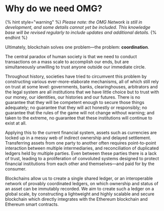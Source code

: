 # Why do we need OMG?

{% hint style="warning" %}
_Please note: the OMG Network is still in development, and some details cannot yet be included. This knowledge base will be revised regularly to include updates and additional details._
{% endhint %}

Ultimately, blockchain solves one problem—the problem: **coordination**.

The central paradox of human society is that we need to conduct transactions on a mass scale to accomplish our ends, but are simultaneously unwilling to trust anyone outside our immediate circle.

Throughout history, societies have tried to circumvent this problem by constructing various ever-more-elaborate mechanisms, all of which still rely on trust at some level: governments, banks, clearinghouses, arbitrators and the legal system are all institutions that we have little choice but to trust with our money, our identities, our histories and our futures. There is no guarantee that they will be competent enough to secure those things adequately; no guarantee that they will act honestly or responsibly; no guarantee that the rules of the game will not change without warning; and taken to the extreme, no guarantee that these institutions will continue to exist at all.

Applying this to the current financial system, assets such as currencies are locked up in a messy web of indirect ownership and delayed settlement. Transferring assets from one party to another often requires point-to-point interaction between multiple intermediaries, and reconciliation of duplicated ledgers held by multiple parties. Even between these parties there is a lack of trust, leading to a proliferation of convoluted systems designed to protect financial institutions from each other and themselves—and paid for by the consumer.

Blockchains allow us to create a single shared ledger, or an interoperable network of provably coordinated ledgers, on which ownership and status of an asset can be immutably recorded. We aim to create such a ledger on a global scale, by constructing a lightweight and highly scalable and secure blockchain which directly integrates with the Ethereum blockchain and Ethereum smart contracts.

